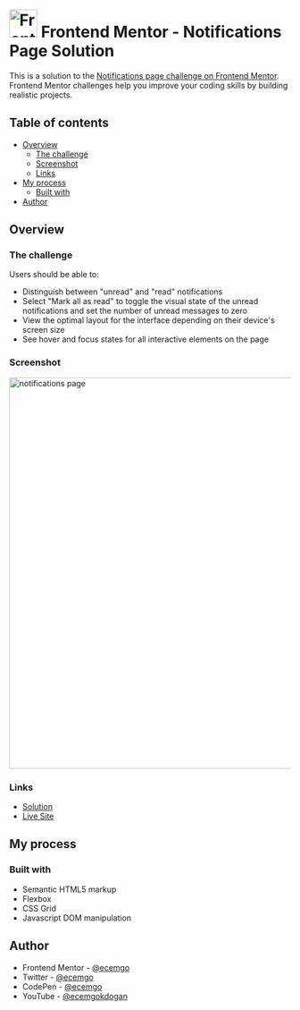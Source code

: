 # <img src="https://user-images.githubusercontent.com/13468728/222973742-9133bdb5-61f0-4f53-8b08-bb3c349e2056.png" title="Frontend Mentor" alt="Frontend Mentor" width="50" height="50"/> Frontend Mentor - Notifications Page Solution

This is a solution to the [Notifications page challenge on Frontend Mentor](https://www.frontendmentor.io/challenges/notifications-page-DqK5QAmKbC). Frontend Mentor challenges help you improve your coding skills by building realistic projects. 

## Table of contents

- [Overview](#overview)
  - [The challenge](#the-challenge)
  - [Screenshot](#screenshot)
  - [Links](#links)
- [My process](#my-process)
  - [Built with](#built-with)
- [Author](#author)

## Overview

### The challenge

Users should be able to:

- Distinguish between "unread" and "read" notifications
- Select "Mark all as read" to toggle the visual state of the unread notifications and set the number of unread messages to zero
- View the optimal layout for the interface depending on their device's screen size
- See hover and focus states for all interactive elements on the page

### Screenshot

<div align="left">
<img src="https://github.com/ecemgo/frontend-mentor-challenges/assets/13468728/47752544-01ee-4d01-893b-21dbea5f9ec7" title="notifications page" alt="notifications page" width="880" height="700"/>
</div>

### Links

- [Solution](https://www.frontendmentor.io/solutions/notifications-page-only-html-css-js-AX2ANFMyLj)
- [Live Site](https://ecemgo-notifications-page.netlify.app/)

## My process

### Built with

- Semantic HTML5 markup
- Flexbox
- CSS Grid
- Javascript DOM manipulation

## Author

- Frontend Mentor - [@ecemgo](https://www.frontendmentor.io/profile/ecemgo)
- Twitter - [@ecemgo](https://twitter.com/ecemgo)
- CodePen - [@ecemgo](https://codepen.io/ecemgo)
- YouTube - [@ecemgokdogan](https://www.youtube.com/channel/UCktkPv17cw27PaFGcnZa_aQ)
